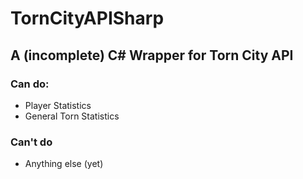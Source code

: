 # TornCityAPISharp
## A (incomplete) C# Wrapper for Torn City API

### Can do:
- Player Statistics
- General Torn Statistics

### Can't do
- Anything else (yet)
